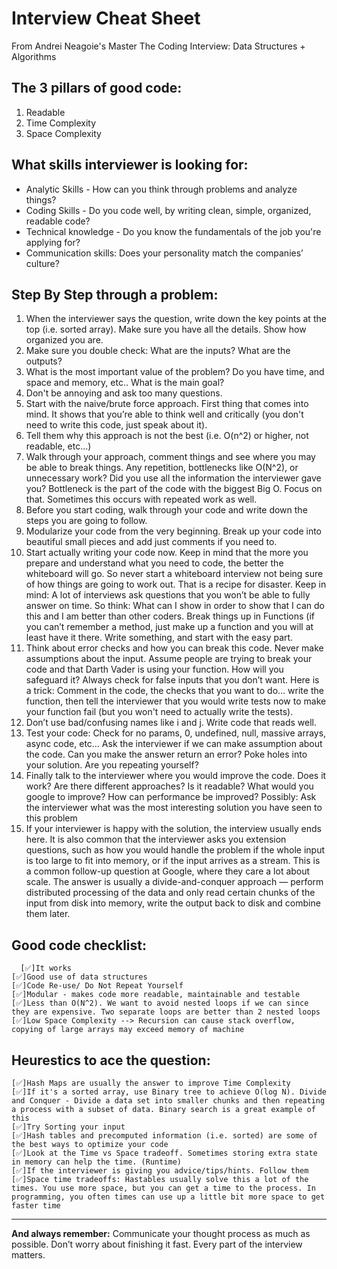 # Interview Cheat Sheet

From Andrei Neagoie's Master The Coding Interview: Data Structures + Algorithms

## The 3 pillars of good code:

1. Readable
2. Time Complexity
3. Space Complexity

## What skills interviewer is looking for:

- Analytic Skills - How can you think through problems and analyze things?
- Coding Skills - Do you code well, by writing clean, simple, organized, readable code?
- Technical knowledge - Do you know the fundamentals of the job you're applying for?
- Communication skills: Does your personality match the companies’ culture?

## Step By Step through a problem:

1. When the interviewer says the question, write down the key points at the top (i.e. sorted array). Make sure you have all the details. Show how organized you are.
2. Make sure you double check: What are the inputs? What are the outputs?
3. What is the most important value of the problem? Do you have time, and space and memory, etc.. What is the main goal?
4. Don't be annoying and ask too many questions.
5. Start with the naive/brute force approach. First thing that comes into mind. It shows that you’re able to think well and critically (you don't need to write this code, just speak about it).
6. Tell them why this approach is not the best (i.e. O(n^2) or higher, not readable, etc...)
7. Walk through your approach, comment things and see where you may be able to break things. Any repetition, bottlenecks like O(N^2), or unnecessary work? Did you use all the information the interviewer gave you? Bottleneck is the part of the code with the biggest Big O. Focus on that. Sometimes this occurs with repeated work as well.
8. Before you start coding, walk through your code and write down the steps you are going to follow.
9. Modularize your code from the very beginning. Break up your code into beautiful small pieces and add just comments if you need to.
10. Start actually writing your code now. Keep in mind that the more you prepare and understand what you need to code, the better the whiteboard will go. So never start a whiteboard interview not being sure of how things are going to work out. That is a recipe for disaster. Keep in mind: A lot of interviews ask questions that you won’t be able to fully answer on time. So think: What can I show in order to show that I can do this and I am better than other coders. Break things up in Functions (if you can’t remember a method, just make up a function and you will at least have it there. Write something, and start with the easy part.
11. Think about error checks and how you can break this code. Never make assumptions about the input. Assume people are trying to break your code and that Darth Vader is using your function. How will you safeguard it? Always check for false inputs that you don’t want. Here is a trick: Comment in the code, the checks that you want to do… write the function, then tell the interviewer that you would write tests now to make your function fail (but you won't need to actually write the tests).
12. Don’t use bad/confusing names like i and j. Write code that reads well.
13. Test your code: Check for no params, 0, undefined, null, massive arrays, async code, etc… Ask the interviewer if we can make assumption about the code. Can you make the answer return an error? Poke holes into your solution. Are you repeating yourself?
14. Finally talk to the interviewer where you would improve the code. Does it work? Are there different approaches? Is it readable? What would you google to improve? How can performance be improved? Possibly: Ask the interviewer what was the most interesting solution you have seen to this problem
15. If your interviewer is happy with the solution, the interview usually ends here. It is also common that the interviewer asks you extension questions, such as how you would handle the problem if the whole input is too large to fit into memory, or if the input arrives as a stream. This is a common follow-up question at Google, where they care a lot about scale. The answer is usually a divide-and-conquer approach — perform distributed processing of the data and only read certain chunks of the input from disk into memory, write the output back to disk and combine them later.

## Good code checklist:

      [✅]It works
    [✅]Good use of data structures
    [✅]Code Re-use/ Do Not Repeat Yourself
    [✅]Modular - makes code more readable, maintainable and testable
    [✅]Less than O(N^2). We want to avoid nested loops if we can since they are expensive. Two separate loops are better than 2 nested loops
    [✅]Low Space Complexity --> Recursion can cause stack overflow, copying of large arrays may exceed memory of machine

## Heurestics to ace the question:

    [✅]Hash Maps are usually the answer to improve Time Complexity
    [✅]If it's a sorted array, use Binary tree to achieve O(log N). Divide and Conquer - Divide a data set into smaller chunks and then repeating a process with a subset of data. Binary search is a great example of this
    [✅]Try Sorting your input
    [✅]Hash tables and precomputed information (i.e. sorted) are some of the best ways to optimize your code
    [✅]Look at the Time vs Space tradeoff. Sometimes storing extra state in memory can help the time. (Runtime)
    [✅]If the interviewer is giving you advice/tips/hints. Follow them
    [✅]Space time tradeoffs: Hastables usually solve this a lot of the times. You use more space, but you can get a time to the process. In programming, you often times can use up a little bit more space to get faster time

<hr>
<strong>And always remember:</strong> Communicate your thought process as much as possible. Don’t worry about finishing it fast. Every part of the interview matters.
